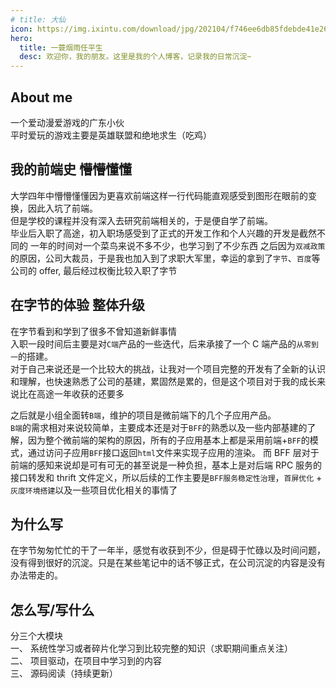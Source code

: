 ```yaml
---
# title: 大仙
icon: https://img.ixintu.com/download/jpg/202104/f746ee6db85fdebde41e261b164199f6_400_400.jpg!ys
hero:
  title: 一蓑烟雨任平生
  desc: 欢迎你，我的朋友。这里是我的个人博客，记录我的日常沉淀~
---
```


## About me

一个爱动漫爱游戏的广东小伙  
平时爱玩的游戏主要是英雄联盟和绝地求生（吃鸡）

## 我的前端史 <Badge type="warning">懵懵懂懂</Badge>

大学四年中懵懵懂懂因为更喜欢前端这样一行代码能直观感受到图形在眼前的变换，因此入坑了前端。  
但是学校的课程并没有深入去研究前端相关的，于是便自学了前端。  
毕业后入职了高途，初入职场感受到了正式的开发工作和个人兴趣的开发是截然不同的
一年的时间对一个菜鸟来说不多不少，也学习到了不少东西
之后因为`双减政策`的原因，公司大裁员，于是我也加入到了求职大军里，幸运的拿到了`字节`、`百度`等公司的 offer, 最后经过权衡比较入职了字节

## 在字节的体验 <Badge type="success">整体升级</Badge>

在字节看到和学到了很多不曾知道新鲜事情  
入职一段时间后主要是对`C端`产品的一些迭代，后来承接了一个 C 端产品的`从零到一`的搭建。  
对于自己来说还是一个比较大的挑战，让我对一个项目完整的开发有了全新的认识和理解，也快速熟悉了公司的基建，累固然是累的，但是这个项目对于我的成长来说比在高途一年收获的还要多

之后就是小组全面转`B端`，维护的项目是微前端下的几个子应用产品。  
`B端`的需求相对来说较简单，主要成本还是对于`BFF`的熟悉以及一些内部基建的了解，因为整个微前端的架构的原因，所有的子应用基本上都是采用前端+`BFF`的模式，通过访问子应用`BFF`接口返回`html`文件来实现子应用的渲染。 而 BFF 层对于前端的感知来说却是可有可无的甚至说是一种负担，基本上是对后端 RPC 服务的接口转发和 thrift 文件定义，所以后续的工作主要是`BFF服务稳定性治理`，`首屏优化` + `灰度环境搭建`以及一些项目优化相关的事情了

## 为什么写

在字节匆匆忙忙的干了一年半，感觉有收获到不少，但是碍于忙碌以及时间问题，没有得到很好的沉淀。只是在某些笔记中的话不够正式，在公司沉淀的内容是没有办法带走的。

## 怎么写/写什么

分三个大模块  
一、 系统性学习或者碎片化学习到比较完整的知识（求职期间重点关注）  
二、 项目驱动，在项目中学习到的内容  
三、 源码阅读（持续更新）
